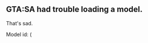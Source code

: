 
## GTA:SA had trouble loading a model.

That's sad.

Model id: <span id="modelid"></span> (<span id="reason"></span>

<script>
const url = new URL(window.location);
const id = url.searchParams.get("id");
const reason = url.searchParams.get("reason");
document.getElementById("modelid").innerHTML = id;
document.getElementById("reason").innerHTML = reason;
</script>

